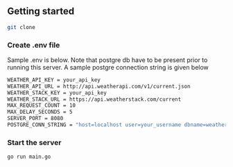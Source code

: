 ## Getting started
```bash
git clone 
```

### Create .env file
Sample .env is below. Note that postgre db have to be present prior to running this server. A sample postgre connection string is given below
```bash
WEATHER_API_KEY = your_api_key
WEATHER_API_URL = http://api.weatherapi.com/v1/current.json
WEATHER_STACK_KEY = your_api_key
WEATHER_STACK_URL = https://api.weatherstack.com/current
MAX_REQUEST_COUNT = 10
MAX_DELAY_SECONDS = 5
SERVER_PORT = 8080
POSTGRE_CONN_STRING = "host=localhost user=your_username dbname=weather_db port=5432 sslmode=disable"
```

### Start the server
```bash
go run main.go
```
